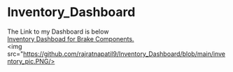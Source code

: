 # Inventory_Dashboard
The Link to my Dashboard is below
<br>
<a href ="https://app.powerbi.com/view?r=eyJrIjoiODA1ZWRjYzktZTg2OS00YTE0LWFiZTUtY2IxNGNmYWM5ODI5IiwidCI6ImU1MWNkZWM5LTgxMWQtNDcxZC1iYmU2LWRkM2Q4ZDU0YzI4YiIsImMiOjN9&embedImagePlaceholder=true&pageName=ReportSection">
  Inventory Dashboad for Brake Components.</a>
  <br>
<img src="https://github.com/rajratnapatil9/Inventory_Dashboard/blob/main/inventory_pic.PNG/>
